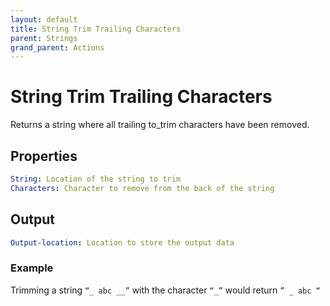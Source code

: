 ```yaml
---
layout: default
title: String Trim Trailing Characters
parent: Strings
grand_parent: Actions
---
```

# String Trim Trailing Characters
Returns a string where all trailing to_trim characters have been removed.

## Properties
```yaml
String: Location of the string to trim
Characters: Character to remove from the back of the string
```

## Output
```yaml
Output-location: Location to store the output data
```

### Example
Trimming a string `“_ abc __”` with the character `“_”` would return `” _ abc “`
